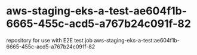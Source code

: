 # aws-staging-eks-a-test-ae604f1b-6665-455c-acd5-a767b24c091f-82
repository for use with E2E test job aws-staging-eks-a-test:ae604f1b-6665-455c-acd5-a767b24c091f-82
